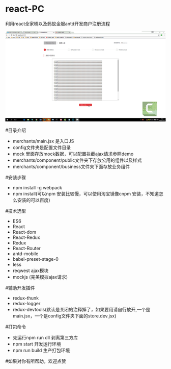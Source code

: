 # react-PC
利用react全家桶以及蚂蚁金服antd开发商户注册流程

![](./gif/react.gif)

#目录介绍
* merchants/main.jsx  是入口JS
* config文件夹是配置文件目录
* mock 里面存放mock数据，可以配置拦截ajax请求参照demo
* merchants/component/public文件夹下存放公用的组件以及样式
* merchants/component/business文件夹下面存放业务组件

#安装步骤
* npm install -g webpack
* npm install(可以npm 安装比较慢，可以使用淘宝镜像cnpm 安装，不知道怎么安装的可以百度)

#技术选型
* ES6
* React
* React-dom
* React-Redux
* Redux
* React-Router
* antd-mobile
* babel-preset-stage-0
* less
* reqwest ajax模块
* mockjs (完美模拟ajax请求)

#辅助开发插件
* redux-thunk
* redux-logger
* redux-devtools(默认是关闭的注释掉了，如果要用请自行放开,一个是main.jsx，一个是config文件夹下面的store.dev.jsx)

#打包命令
* 先运行npm run dll 剥离第三方库
* npm start  开发运行环境
* npm run build   生产打包环境

#如果对你有所帮助，欢迎点赞

